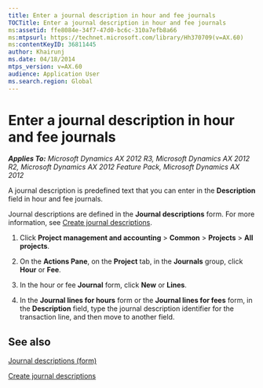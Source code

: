 ```yaml
---
title: Enter a journal description in hour and fee journals
TOCTitle: Enter a journal description in hour and fee journals
ms:assetid: ffe8084e-34f7-47d0-bc6c-310a7efb8a66
ms:mtpsurl: https://technet.microsoft.com/library/Hh370709(v=AX.60)
ms:contentKeyID: 36811445
author: Khairunj
ms.date: 04/18/2014
mtps_version: v=AX.60
audience: Application User
ms.search.region: Global
---
```


# Enter a journal description in hour and fee journals 


_**Applies To:** Microsoft Dynamics AX 2012 R3, Microsoft Dynamics AX 2012 R2, Microsoft Dynamics AX 2012 Feature Pack, Microsoft Dynamics AX 2012_

A journal description is predefined text that you can enter in the **Description** field in hour and fee journals.

Journal descriptions are defined in the **Journal descriptions** form. For more information, see [Create journal descriptions](create-journal-descriptions.md).

1.  Click **Project management and accounting** \> **Common** \> **Projects** \> **All projects**.

2.  On the **Actions Pane**, on the **Project** tab, in the **Journals** group, click **Hour** or **Fee**.

3.  In the hour or fee **Journal** form, click **New** or **Lines**.

4.  In the **Journal lines for hours** form or the **Journal lines for fees** form, in the **Description** field, type the journal description identifier for the transaction line, and then move to another field.

## See also

[Journal descriptions (form)](https://technet.microsoft.com/library/aa587702\(v=ax.60\))

[Create journal descriptions](create-journal-descriptions.md)

  


